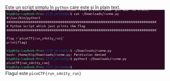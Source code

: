 Este un script simplu în `python` care este și în plain text.
![alt text](image/runme.png)
Flagul este `picoCTF{run_s4n1ty_run}`